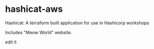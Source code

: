 # hashicat-aws
Hashicat: A terraform built application for use in Hashicorp workshops

Includes "Meow World" website.

edit it